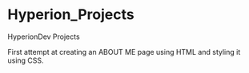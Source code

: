 # Hyperion_Projects
HyperionDev Projects

First attempt at creating an ABOUT ME page using HTML and styling it using CSS.
